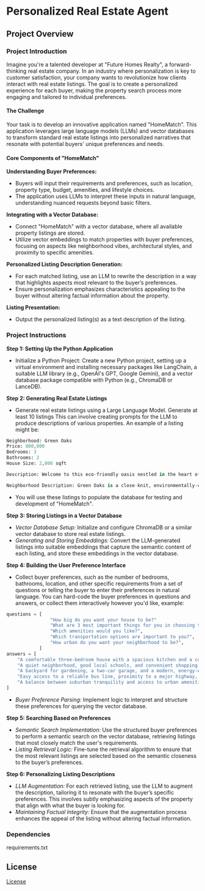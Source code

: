 # Personalized Real Estate Agent
## Project Overview
### Project Introduction
Imagine you're a talented developer at "Future Homes Realty", a forward-thinking real estate company. In an industry where personalization is key to customer satisfaction, your company wants to revolutionize how clients interact with real estate listings. The goal is to create a personalized experience for each buyer, making the property search process more engaging and tailored to individual preferences.

#### The Challenge
Your task is to develop an innovative application named "HomeMatch". This application leverages large language models (LLMs) and vector databases to transform standard real estate listings into personalized narratives that resonate with potential buyers' unique preferences and needs.

#### Core Components of "HomeMatch"
**Understanding Buyer Preferences:**
- Buyers will input their requirements and preferences, such as location, property type, budget, amenities, and lifestyle choices.
- The application uses LLMs to interpret these inputs in natural language, understanding nuanced requests beyond basic filters.

**Integrating with a Vector Database:**
- Connect "HomeMatch" with a vector database, where all available property listings are stored.
- Utilize vector embeddings to match properties with buyer preferences, focusing on aspects like neighborhood vibes, architectural styles, and proximity to specific amenities.

**Personalized Listing Description Generation:**
- For each matched listing, use an LLM to rewrite the description in a way that highlights aspects most relevant to the buyer’s preferences.
- Ensure personalization emphasizes characteristics appealing to the buyer without altering factual information about the property.

**Listing Presentation:**
- Output the personalized listing(s) as a text description of the listing.


### Project Instructions
**Step 1: Setting Up the Python Application**
- Initialize a Python Project: Create a new Python project, setting up a virtual environment and installing necessary packages like LangChain, a suitable LLM library (e.g., OpenAI's GPT, Google Gemini), and a vector database package compatible with Python (e.g., ChromaDB or LanceDB).

**Step 2: Generating Real Estate Listings**
- Generate real estate listings using a Large Language Model. Generate at least 10 listings This can involve creating prompts for the LLM to produce descriptions of various properties. An example of a listing might be:
```python
Neighborhood: Green Oaks
Price: 800,000
Bedrooms: 3
Bathrooms: 2
House Size: 2,000 sqft

Description: Welcome to this eco-friendly oasis nestled in the heart of Green Oaks. This charming 3-bedroom, 2-bathroom home boasts energy-efficient features such as solar panels and a well-insulated structure. Natural light floods the living spaces, highlighting the beautiful hardwood floors and eco-conscious finishes. The open-concept kitchen and dining area lead to a spacious backyard with a vegetable garden, perfect for the eco-conscious family. Embrace sustainable living without compromising on style in this Green Oaks gem.

Neighborhood Description: Green Oaks is a close-knit, environmentally-conscious community with access to organic grocery stores, community gardens, and bike paths. Take a stroll through the nearby Green Oaks Park or grab a cup of coffee at the cozy Green Bean Cafe. With easy access to public transportation and bike lanes, commuting is a breeze.
```
- You will use these listings to populate the database for testing and development of "HomeMatch".

**Step 3: Storing Listings in a Vector Database**
- *Vector Database Setup:* Initialize and configure ChromaDB or a similar vector database to store real estate listings.
- *Generating and Storing Embeddings:* Convert the LLM-generated listings into suitable embeddings that capture the semantic content of each listing, and store these embeddings in the vector database.

**Step 4: Building the User Preference Interface**
- Collect buyer preferences, such as the number of bedrooms, bathrooms, location, and other specific requirements from a set of questions or telling the buyer to enter their preferences in natural language. You can hard-code the buyer preferences in questions and answers, or collect them interactively however you'd like, example:

```python
questions = [   
                "How big do you want your house to be?" 
                "What are 3 most important things for you in choosing this property?", 
                "Which amenities would you like?", 
                "Which transportation options are important to you?",
                "How urban do you want your neighborhood to be?",   
            ]
answers = [
    "A comfortable three-bedroom house with a spacious kitchen and a cozy living room.",
    "A quiet neighborhood, good local schools, and convenient shopping options.",
    "A backyard for gardening, a two-car garage, and a modern, energy-efficient heating system.",
    "Easy access to a reliable bus line, proximity to a major highway, and bike-friendly roads.",
    "A balance between suburban tranquility and access to urban amenities like restaurants and theaters."
]
```
    
- *Buyer Preference Parsing:* Implement logic to interpret and structure these preferences for querying the vector database.

**Step 5: Searching Based on Preferences**
- *Semantic Search Implementation:* Use the structured buyer preferences to perform a semantic search on the vector database, retrieving listings that most closely match the user's requirements.
- *Listing Retrieval Logic:* Fine-tune the retrieval algorithm to ensure that the most relevant listings are selected based on the semantic closeness to the buyer’s preferences.

**Step 6: Personalizing Listing Descriptions**
- *LLM Augmentation:* For each retrieved listing, use the LLM to augment the description, tailoring it to resonate with the buyer’s specific preferences. This involves subtly emphasizing aspects of the property that align with what the buyer is looking for.
- *Maintaining Factual Integrity:* Ensure that the augmentation process enhances the appeal of the listing without altering factual information.


### Dependencies
requirements.txt

## License
[License](LICENSE.txt)
